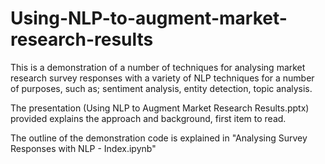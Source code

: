 # Using-NLP-to-augment-market-research-results

This is a demonstration of a number of techniques for analysing market research survey responses with a variety of NLP techniques for a number of purposes, such as; sentiment analysis, entity detection, topic analysis.

The presentation (Using NLP to Augment Market Research Results.pptx) provided explains the approach and background, first item to read.

The outline of the demonstration code is explained in "Analysing Survey Responses with NLP - Index.ipynb"
